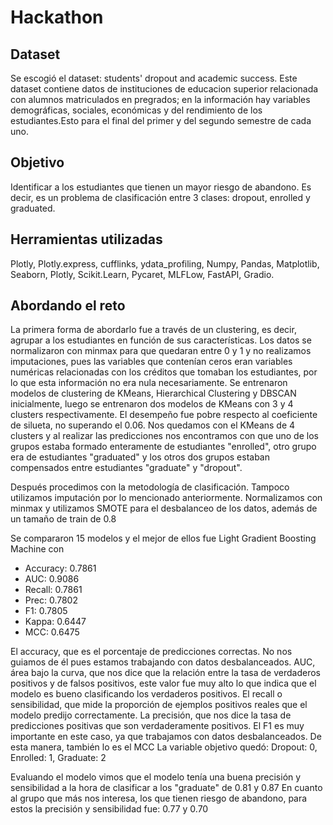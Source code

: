 # Hackathon

## Dataset
Se escogió el dataset: students' dropout and academic success.
Este dataset contiene datos de instituciones de educacion superior relacionada con alumnos matriculados en pregrados; en la información hay variables demográficas, sociales, económicas y del rendimiento de los estudiantes.Esto para el final del primer y del segundo semestre de cada uno.

## Objetivo
Identificar a los estudiantes que tienen un mayor riesgo de abandono. Es decir, es un problema de clasificación entre 3 clases: dropout, enrolled y graduated.

## Herramientas utilizadas
Plotly, Plotly.express, cufflinks, ydata_profiling, Numpy, Pandas, Matplotlib, Seaborn, Plotly, Scikit.Learn, Pycaret, MLFLow, FastAPI, Gradio.

## Abordando el reto
La primera forma de abordarlo fue a través de un clustering, es decir, agrupar a los estudiantes en función de sus características. Los datos se normalizaron con minmax para que quedaran entre 0 y 1 y no realizamos imputaciones, pues las variables que contenían ceros eran variables numéricas relacionadas con los créditos que tomaban los estudiantes, por lo que esta información no era nula necesariamente.
Se entrenaron modelos de clustering de KMeans, Hierarchical Clustering y DBSCAN inicialmente, luego se entrenaron dos modelos de KMeans con 3 y 4 clusters respectivamente. El desempeño fue pobre respecto al coeficiente de silueta, no superando el 0.06. Nos quedamos con el KMeans de 4 clusters y al realizar las predicciones nos encontramos con que uno de los grupos estaba formado enteramente de estudiantes "enrolled", otro grupo era de estudiantes "graduated" y los otros dos grupos estaban compensados entre estudiantes "graduate" y "dropout".

Después procedimos con la metodología de clasificación.
Tampoco utilizamos imputación por lo mencionado anteriormente. Normalizamos con minmax y utilizamos SMOTE para el desbalanceo de los datos, además de un tamaño de train de 0.8

Se compararon 15 modelos y el mejor de ellos fue Light Gradient Boosting Machine con 
- Accuracy: 0.7861												
- AUC: 0.9086
- Recall: 0.7861
- Prec: 0.7802
- F1: 0.7805
- Kappa: 0.6447
- MCC: 0.6475

El accuracy, que es el porcentaje de predicciones correctas. No nos guiamos de él pues estamos trabajando con datos desbalanceados.
AUC, área bajo la curva, que nos dice que la relación entre la tasa de verdaderos positivos y de falsos positivos, este valor fue muy alto lo que indica que el modelo es bueno clasificando los verdaderos positivos.
El recall o sensibilidad, que mide la proporción de ejemplos positivos reales que el modelo predijo correctamente.
La precisión, que nos dice la tasa de predicciones positivas que son verdaderamente positivos.
El F1 es muy importante en este caso, ya que trabajamos con datos desbalanceados. De esta manera, también lo es el MCC
La variable objetivo quedó: Dropout: 0, Enrolled: 1, Graduate: 2

Evaluando el modelo vimos que el modelo tenía una buena precisión y sensibilidad a la hora de clasificar a los "graduate" de 0.81 y 0.87
En cuanto al grupo que más nos interesa, los que tienen riesgo de abandono, para estos la precisión y sensibilidad fue: 0.77 y 0.70

